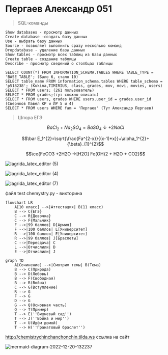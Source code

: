 
# Пергаев Александр 051
> SQL-команды

    Show databases - просмотр данных
    Create database -создать базу данных
    Use - выбрать базу данных
    Source - позволяет выполнить сразу несколько команд
    Dropdatabase - удаление базы данных
    Show tables - просмотр всех таблиц из базы данных
    Create table - создание таблицы
    Describe - просмотр сведений о столбцах таблицы

    SELECT COUNT(*) FROM INFORMATION_SCHEMA.TABLES WHERE TABLE_TYPE = 'BASE TABLE'; (Было 6, стало 10)
    SELECT table_name FROM information_schema.tables WHERE table_schema = 'p518238'; (Kukina,TIMIRIUS, class, grades, mov, movi, movies, users)
    SELECT * FROM users; (261 пользователь)
    SELECT * FROM grades;(тут сложно описать)
    SELECT * FROM users, grades WHERE users.user_id = grades.user_id (Сверчков Павел КР и ЛР 5 и 4)
    SELECT * FROM users WHERE fam = 'Пергаев' (Тут Александр Пергаев)

> Шпора ЕГЭ

$$BaCl_{2}+Na_{2}SO_{4}=BaSO_{4}\downarrow +2NaCl$$

$$\bar E_1^{2}=\sqrt{\frac{Fa^{2-x}}{(x-1)*x}}+\alpha_1^{2}+{\beta}_{1}^{2}$$

$$\ce{FeCO3 +2H2O ->[H2O] Fe(OH)2 + H2O + CO2}$$

![lagrida_latex_editor (5)](https://user-images.githubusercontent.com/114979532/200492462-bcfb893d-0efa-4ab4-806a-7f27d32cf88e.png)

![lagrida_latex_editor (4)](https://user-images.githubusercontent.com/114979532/200492475-873f9883-63ad-417a-8dff-8df5a8e31709.png)

![lagrida_latex_editor (7)](https://user-images.githubusercontent.com/114979532/200492668-06b2fd12-0568-442e-99fc-0d2ece7654e1.png)

файл test chemystry.py - викторина

```mermaid
flowchart LR
    A[10 класс] -->|Аттестация| B(11 класс)
    B --> C{ЕГЭ}
    C --> R{Девочка}
    C --> F{Мальчик}
    F -->|99 баллов| D[Армия]
    F -->|100 баллов| L[Университет]
    R -->|100 баллов| E[Университет]
    R -->|99 баллов| J[Браслеты]
    C -->|Пересдача| C
    L -->|Отчислили| D
    E -->|Отчислили| J
```



```mermaid
graph TD
    A[Сочинение] -->|Смотрим темы| B(Тема)
    B --> C(Природа)
    B --> D(Любовь)
    B --> F(Свободная)
    B --> R(Война)
    C --> G(Вступление)
    R --> G
    F --> G
    D --> G
    G --> Q(Основная часть)
    Q --> T(Пример)
    T --> E(''Вишневый сад'')
    T --> J(''Война и мир'')
    T --> U(Идём домой)
    T --> H(''Гранатовый браслет'')
```
http://chemistrychinchanchonchin.tilda.ws ссылка на сайт

![mermaid-diagram-2022-12-20-132237](https://user-images.githubusercontent.com/114979532/208597907-a17e8460-90ce-4452-9fa4-711c7a34c4a0.png)


